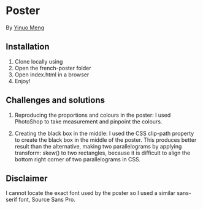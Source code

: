 # Poster

By [Yinuo Meng](mailto:mengyn1999@gmail.com)

## Installation

1. Clone locally using
2. Open the french-poster folder
3. Open index.html in a browser
4. Enjoy!

## Challenges and solutions

1. Reproducing the proportions and colours in the poster: I used PhotoShop to take measurement and pinpoint the colours.

2. Creating the black box in the middle: I used the CSS clip-path property to create the black box in the middle of the poster. This produces better result than the alternative, making two parallelograms by applying transform: skew() to two rectangles, because it is difficult to align the bottom right corner of two parallelograms in CSS.

## Disclaimer

I cannot locate the exact font used by the poster so I used a similar sans-serif font, Source Sans Pro.
